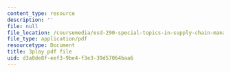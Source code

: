 ```yaml
---
content_type: resource
description: ''
file: null
file_location: /coursemedia/esd-290-special-topics-in-supply-chain-management-spring-2005/d3a0de8feef39be4f3e339d57064baa6_msiE_LqgUEY.pdf
file_type: application/pdf
resourcetype: Document
title: 3play pdf file
uid: d3a0de8f-eef3-9be4-f3e3-39d57064baa6
---
```

